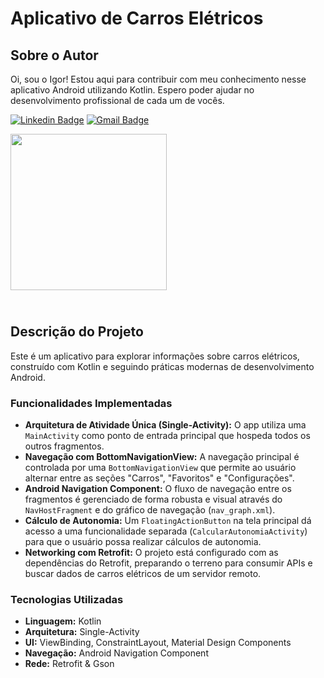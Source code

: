# Aplicativo de Carros Elétricos

## Sobre o Autor
Oi, sou o Igor! Estou aqui para contribuir com meu conhecimento nesse aplicativo Android utilizando Kotlin. Espero poder ajudar no desenvolvimento profissional de cada um de vocês.


[![Linkedin Badge](https://img.shields.io/badge/-Igor_Bagliotti-blue?style=flat-square&logo=Linkedin&logoColor=white&link=https://br.linkedin.com/in/igor-rotondo-bagliotti-b1612b69)](https://br.linkedin.com/in/igor-rotondo-bagliotti-b1612b69)  [![Gmail Badge](https://img.shields.io/badge/-igor.bagliotti@gmail.com-c14438?style=flat-square&logo=Gmail&logoColor=white&link=mailto:igor.bagliotti@gmail.com)](mailto:igor.bagliotti@gmail.com)

<img src="https://user-images.githubusercontent.com/5827265/188477525-a7211bc6-7384-4f5f-8d49-12a8322892d1.png" width="250">


## <br />Descrição do Projeto

Este é um aplicativo para explorar informações sobre carros elétricos, construído com Kotlin e seguindo práticas modernas de desenvolvimento Android.

### Funcionalidades Implementadas

- **Arquitetura de Atividade Única (Single-Activity):** O app utiliza uma `MainActivity` como ponto de entrada principal que hospeda todos os outros fragmentos.
- **Navegação com BottomNavigationView:** A navegação principal é controlada por uma `BottomNavigationView` que permite ao usuário alternar entre as seções "Carros", "Favoritos" e "Configurações".
- **Android Navigation Component:** O fluxo de navegação entre os fragmentos é gerenciado de forma robusta e visual através do `NavHostFragment` e do gráfico de navegação (`nav_graph.xml`).
- **Cálculo de Autonomia:** Um `FloatingActionButton` na tela principal dá acesso a uma funcionalidade separada (`CalcularAutonomiaActivity`) para que o usuário possa realizar cálculos de autonomia.
- **Networking com Retrofit:** O projeto está configurado com as dependências do Retrofit, preparando o terreno para consumir APIs e buscar dados de carros elétricos de um servidor remoto.

### Tecnologias Utilizadas

- **Linguagem:** Kotlin
- **Arquitetura:** Single-Activity
- **UI:** ViewBinding, ConstraintLayout, Material Design Components
- **Navegação:** Android Navigation Component
- **Rede:** Retrofit & Gson

